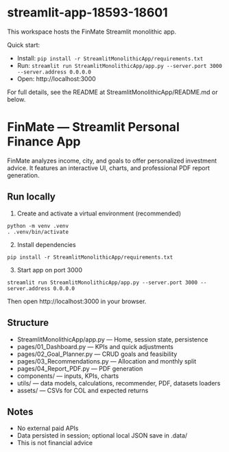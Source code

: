 # streamlit-app-18593-18601

This workspace hosts the FinMate Streamlit monolithic app.

Quick start:
- Install: `pip install -r StreamlitMonolithicApp/requirements.txt`
- Run: `streamlit run StreamlitMonolithicApp/app.py --server.port 3000 --server.address 0.0.0.0`
- Open: http://localhost:3000

For full details, see the README at StreamlitMonolithicApp/README.md or below.

# FinMate — Streamlit Personal Finance App

FinMate analyzes income, city, and goals to offer personalized investment advice. It features an interactive UI, charts, and professional PDF report generation.

## Run locally

1. Create and activate a virtual environment (recommended)
```
python -m venv .venv
. .venv/bin/activate
```

2. Install dependencies
```
pip install -r StreamlitMonolithicApp/requirements.txt
```

3. Start app on port 3000
```
streamlit run StreamlitMonolithicApp/app.py --server.port 3000 --server.address 0.0.0.0
```

Then open http://localhost:3000 in your browser.

## Structure
- StreamlitMonolithicApp/app.py — Home, session state, persistence
- pages/01_Dashboard.py — KPIs and quick adjustments
- pages/02_Goal_Planner.py — CRUD goals and feasibility
- pages/03_Recommendations.py — Allocation and monthly split
- pages/04_Report_PDF.py — PDF generation
- components/ — inputs, KPIs, charts
- utils/ — data models, calculations, recommender, PDF, datasets loaders
- assets/ — CSVs for COL and expected returns

## Notes
- No external paid APIs
- Data persisted in session; optional local JSON save in .data/
- This is not financial advice
